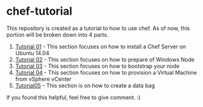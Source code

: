 # chef-tutorial
This repository is created as a tutorial to how to use chef.
As of now, this portion will be broken down into 4 parts.

1. [Tutorial 01](tutorial01) - This section focuses on how to install a Chef Server on Ubuntu 14.04
2. [Tutorial 02](tutorial02) - This section focuses on how to prepare of Windows Node
3. [Tutorial 03](tutorial03) - This section focuses on how to bootstrap your node
4. [Tutorial 04](tutorial04) - This section focuses on how to provision a Virtual Machine from vSphere vCenter
5. [Tutorial05](tutorial05) - This section is on how to create a data bag

If you found this helpful, feel free to give comment. :)
